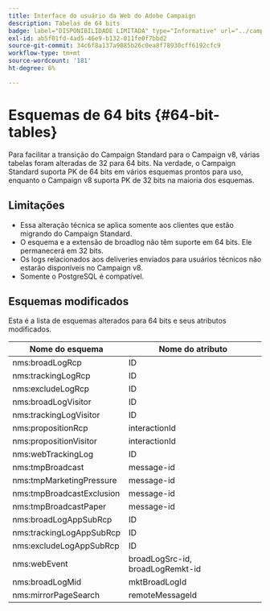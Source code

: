 ```yaml
---
title: Interface do usuário da Web do Adobe Campaign
description: Tabelas de 64 bits
badge: label="DISPONIBILIDADE LIMITADA" type="Informative" url="../campaign-standard-migration-home.md" tooltip="Restrito a usuários migrados do Campaign Standard"
exl-id: ab5f01fd-4ad5-46e9-b132-011fe0f7bbd2
source-git-commit: 34c6f8a137a9085b26c0ea8f78930cff6192cfc9
workflow-type: tm+mt
source-wordcount: '181'
ht-degree: 6%

---
```


# Esquemas de 64 bits {#64-bit-tables}

Para facilitar a transição do Campaign Standard para o Campaign v8, várias tabelas foram alteradas de 32 para 64 bits. Na verdade, o Campaign Standard suporta PK de 64 bits em vários esquemas prontos para uso, enquanto o Campaign v8 suporta PK de 32 bits na maioria dos esquemas.

## Limitações

* Essa alteração técnica se aplica somente aos clientes que estão migrando do Campaign Standard.
* O esquema e a extensão de broadlog não têm suporte em 64 bits. Ele permanecerá em 32 bits.
* Os logs relacionados aos deliveries enviados para usuários técnicos não estarão disponíveis no Campaign v8.
* Somente o PostgreSQL é compatível.

## Esquemas modificados

Esta é a lista de esquemas alterados para 64 bits e seus atributos modificados.

| Nome do esquema | Nome do atributo |
|--- |--- |
| nms:broadLogRcp | ID |
| nms:trackingLogRcp | ID |
| nms:excludeLogRcp | ID |
| nms:broadLogVisitor | ID |
| nms:trackingLogVisitor | ID |
| nms:propositionRcp | interactionId |
| nms:propositionVisitor | interactionId |
| nms:webTrackingLog | ID |
| nms:tmpBroadcast | message-id |
| nms:tmpMarketingPressure | message-id |
| nms:tmpBroadcastExclusion | message-id |
| nms:tmpBroadcastPaper | message-id |
| nms:broadLogAppSubRcp | ID |
| nms:trackingLogAppSubRcp | ID |
| nms:excludeLogAppSubRcp | ID |
| nms:webEvent | broadLogSrc-id, broadLogRemkt-id |
| nms:broadLogMid | mktBroadLogId |
| nms:mirrorPageSearch | remoteMessageId |

